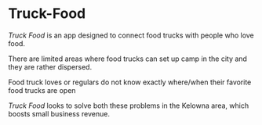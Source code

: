 # Truck-Food

*Truck Food* is an app designed to connect food trucks with people who love food.

There are limited areas where food trucks can set up camp in the city and they are rather dispersed.

Food truck loves or regulars do not know exactly where/when their favorite food trucks are open

*Truck Food* looks to solve both these problems in the Kelowna area, which boosts small business revenue. 
